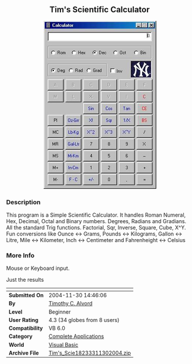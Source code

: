 ﻿<div align="center">

## Tim's Scientific Calculator

<img src="PIC20041130182586311.jpg">
</div>

### Description

This program is a Simple Scientific Calculator. It handles Roman Numeral, Hex, Decimal, Octal and Binary numbers. Degrees, Radians and Gradians. All the standard Trig functions. Factorial, Sqr, Inverse, Square, Cube, X^Y. Fun conversions like Ounce <-> Grams, Pounds <-> Kilograms, Gallon <-> Litre, Mile <-> Kilometer, Inch <-> Centimeter and Fahrenheight <-> Celsius
 
### More Info
 
Mouse or Keyboard input.

Just the results


<span>             |<span>
---                |---
**Submitted On**   |2004-11-30 14:46:06
**By**             |[Timothy C\. Alvord](https://github.com/Planet-Source-Code/PSCIndex/blob/master/ByAuthor/timothy-c-alvord.md)
**Level**          |Beginner
**User Rating**    |4.3 (34 globes from 8 users)
**Compatibility**  |VB 6\.0
**Category**       |[Complete Applications](https://github.com/Planet-Source-Code/PSCIndex/blob/master/ByCategory/complete-applications__1-27.md)
**World**          |[Visual Basic](https://github.com/Planet-Source-Code/PSCIndex/blob/master/ByWorld/visual-basic.md)
**Archive File**   |[Tim's\_Scie18233311302004\.zip](https://github.com/Planet-Source-Code/timothy-c-alvord-tim-s-scientific-calculator__1-57475/archive/master.zip)









